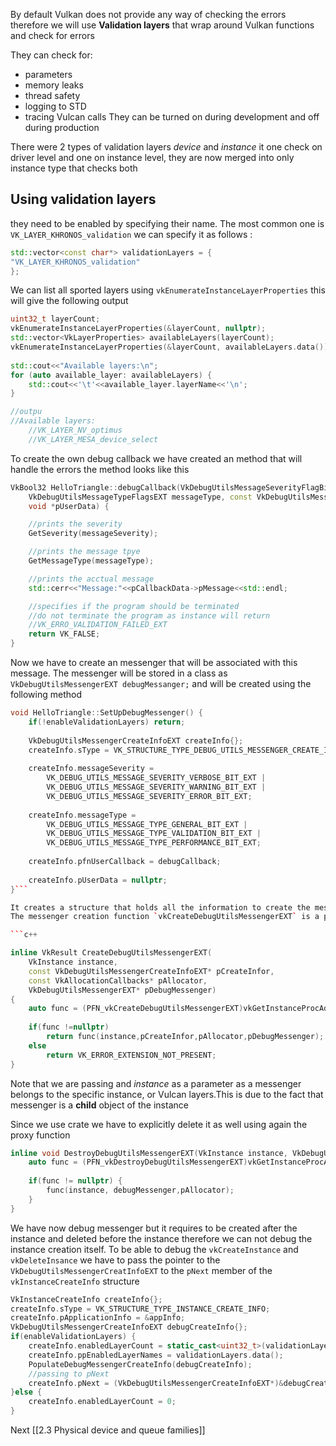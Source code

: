 By default Vulkan does not provide any way of checking the errors therefore we will use **Validation layers** that wrap around Vulkan functions and check for errors

They can check for:
- parameters
- memory leaks
- thread safety
- logging to STD
- tracing Vulcan calls
They can be turned on during development and off during production

There were 2 types of validation layers *device* and *instance* it one check on driver level and one on instance level, they are now merged into only instance type that checks both 

## Using validation layers

they need to be enabled by specifying their name.
The most common one is `VK_LAYER_KHRONOS_validation` we can specify it as follows : 

```c++
std::vector<const char*> validationLayers = {  
"VK_LAYER_KHRONOS_validation"  
};  
```

We can list all sported layers using `vkEnumerateInstanceLayerProperties` this will give the following output

```c++
uint32_t layerCount;  
vkEnumerateInstanceLayerProperties(&layerCount, nullptr);  
std::vector<VkLayerProperties> availableLayers(layerCount);  
vkEnumerateInstanceLayerProperties(&layerCount, availableLayers.data());  
  
std::cout<<"Available layers:\n";  
for (auto available_layer: availableLayers) {  
    std::cout<<'\t'<<available_layer.layerName<<'\n';  
}

//outpu 
//Available layers:
	//VK_LAYER_NV_optimus
	//VK_LAYER_MESA_device_select

```

To create the own debug callback we have created an method that will handle the errors the method looks like this 

```c++
VkBool32 HelloTriangle::debugCallback(VkDebugUtilsMessageSeverityFlagBitsEXT messageSeverity,  
    VkDebugUtilsMessageTypeFlagsEXT messageType, const VkDebugUtilsMessengerCallbackDataEXT *pCallbackData,  
    void *pUserData) {  

	//prints the severity
    GetSeverity(messageSeverity);  

	//prints the message tpye
    GetMessageType(messageType);  

	//prints the acctual message 
    std::cerr<<"Message:"<<pCallbackData->pMessage<<std::endl;  

	//specifies if the program should be terminated 
	//do not terminate the program as instance will return
	//VK_ERRO_VALIDATION_FAILED_EXT 
    return VK_FALSE;  
}
```

Now we have to create an messenger that will be associated with this message. The messenger will be stored in a class as `VkDebugUtilsMessengerEXT debugMessanger;` and will be created using the following method

```c++
void HelloTriangle::SetUpDebugMessenger() {  
    if(!enableValidationLayers) return;  
  
    VkDebugUtilsMessengerCreateInfoEXT createInfo{};  
    createInfo.sType = VK_STRUCTURE_TYPE_DEBUG_UTILS_MESSENGER_CREATE_INFO_EXT;  
	
	createInfo.messageSeverity = 
		VK_DEBUG_UTILS_MESSAGE_SEVERITY_VERBOSE_BIT_EXT |
		VK_DEBUG_UTILS_MESSAGE_SEVERITY_WARNING_BIT_EXT |
		VK_DEBUG_UTILS_MESSAGE_SEVERITY_ERROR_BIT_EXT;  
    
    createInfo.messageType = 
	    VK_DEBUG_UTILS_MESSAGE_TYPE_GENERAL_BIT_EXT |
	    VK_DEBUG_UTILS_MESSAGE_TYPE_VALIDATION_BIT_EXT |
	    VK_DEBUG_UTILS_MESSAGE_TYPE_PERFORMANCE_BIT_EXT;  
    
    createInfo.pfnUserCallback = debugCallback;  
    
    createInfo.pUserData = nullptr;  
}```

It creates a structure that holds all the information to create the messenger.
The messenger creation function `vkCreateDebugUtilsMessengerEXT` is a part of extension so therefore we have to look up its address using the `vkGetInstanceProcAddr` we will create **proxy** function to handle this. The proxy function matches the signature of the function we want to call but the actual function is called using `vkGetInstanceProcAddr`

```c++

inline VkResult CreateDebugUtilsMessengerEXT(
	VkInstance instance,
	const VkDebugUtilsMessengerCreateInfoEXT* pCreateInfor, 
	const VkAllocationCallbacks* pAllocator,
	VkDebugUtilsMessengerEXT* pDebugMessenger) 
{  
    auto func =	(PFN_vkCreateDebugUtilsMessengerEXT)vkGetInstanceProcAddr(instance, "vkCreateDebugUtilsMessengerEXT" );  
    
    if(func !=nullptr)  
        return func(instance,pCreateInfor,pAllocator,pDebugMessenger);  
    else  
        return VK_ERROR_EXTENSION_NOT_PRESENT;  
}
```

Note that we are passing and *instance* as a parameter as a messenger belongs to the specific instance, or Vulcan layers.This is due to the fact that messenger is a **child** object of the instance 

Since we use crate we have to explicitly delete it as well using again the proxy function

```c++
inline void DestroyDebugUtilsMessengerEXT(VkInstance instance, VkDebugUtilsMessengerEXT debugMessenger, const VkAllocationCallbacks* pAllocator) {  
    auto func = (PFN_vkDestroyDebugUtilsMessengerEXT)vkGetInstanceProcAddr(instance, "vkDestroyDebugUtilsMessengerEXT");  
  
    if(func != nullptr) {  
        func(instance, debugMessenger,pAllocator);  
    }  
}

```


We have now debug messenger but it requires to be created after the instance and deleted before the instance therefore we can not debug the instance creation itself. To be able to debug the `vkCreateInstance` and `vkDeleteInsance` we have to pass the pointer to the `VkDebugUtilsMessengerCreatInfoEXT` to the `pNext` member of the `vkInstanceCreateInfo` structure

```c++
VkInstanceCreateInfo createInfo{};  
createInfo.sType = VK_STRUCTURE_TYPE_INSTANCE_CREATE_INFO;  
createInfo.pApplicationInfo = &appInfo;  
VkDebugUtilsMessengerCreateInfoEXT debugCreateInfo{};  
if(enableValidationLayers) {  
    createInfo.enabledLayerCount = static_cast<uint32_t>(validationLayers.size());  
    createInfo.ppEnabledLayerNames = validationLayers.data();  
    PopulateDebugMessengerCreateInfo(debugCreateInfo);  
    //passing to pNext
    createInfo.pNext = (VkDebugUtilsMessengerCreateInfoEXT*)&debugCreateInfo;  
}else {  
    createInfo.enabledLayerCount = 0;  
}
```

Next [[2.3 Physical device and queue families]]


